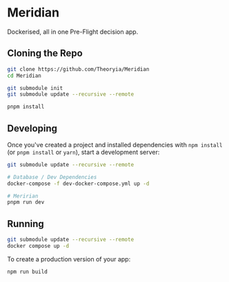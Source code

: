 # Meridian

Dockerised, all in one Pre-Flight decision app.

## Cloning the Repo

```bash
git clone https://github.com/Theoryia/Meridian
cd Meridian

git submodule init
git submodule update --recursive --remote

pnpm install
```

## Developing

Once you've created a project and installed dependencies with `npm install` (or `pnpm install` or `yarn`), start a development server:

```bash
git submodule update --recursive --remote

# Database / Dev Dependencies
docker-compose -f dev-docker-compose.yml up -d

# Meririan
pnpm run dev
```

## Running

```bash
git submodule update --recursive --remote
docker compose up -d
```

To create a production version of your app:

```bash
npm run build
```
